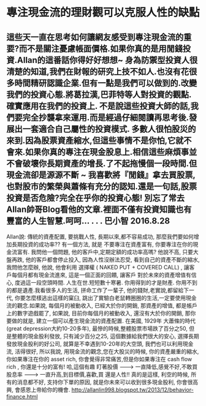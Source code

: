 # 專注現金流的理財觀可以克服人性的缺點


這些天一直在思考如何讓網友感受到專注現金流的重要?而不是關注憂慮帳面價格.如果你真的是用閒錢投資.Allan的這番話你得好好想想~
身為防禦型投資人很清楚的知道,我們在財報的研究上技不如人.也沒有花很多時間精研認識企業.但有一點是我們可以做到的.改變我們的投資心態.將葛拉漢,巴菲特等人對投資的觀點.確實應用在我們的投資上.
不是說這些投資大師的話,我們要完全抄襲拿來運用.而是經過仔細閱讀再思考後.發展出一套適合自己屬性的投資模式.
多數人很怕股災的來到.因為股票資產縮水,但這些事情不是你怕,它就不會來.如果你真的專注在現金股息上.相信這些麻煩事並不會破壞你長期資產的增長.了不起拖慢個一段時間.但現金流卻是源源不斷 ~
我喜歡將『閒錢』拿去買股票,也對股市的繁榮與蕭條有充分的認知.還是一句話,股票投資是否危險?完全在乎你的投資心態!
別忘了常去Allan帥哥Blog看他的文章.裡面不僅有投資知識也有豐富的人生智慧.呵呵...
.
.
.
巴小智 2016.8.28
-------------------------
Allan說:
傳統的資產配置, 要挑戰人性, 長期以來,都不容易成功, 那麼我們要如何增加長期投資的成功率?? 有一個方法, 就是 不要專注在資產富有, 你要專注在你的現金流富有.
我問他一個問題, 他的客戶中,定期定額的成功率高嗎? 他說不高, 只要大盤再跌, 他的客戶都會停止投入, 因為人性沒辦法忍受, 看到自己的資產不斷的縮水, 我問他怎麼辦, 他說, 他會利用 選擇權 ( NAKED PUT + COVERED CALL) , 讓客戶每個月都有現金流進來, 這是一個正面的回饋, 讓客戶 對於未來的資產增值有信心, 度過這一段空頭時間.
人生在世.短短數十寒暑. 你用得到的才是財產. 你用不到的都是遺產.我看很多人的生活, 拼命工作了一輩子, 他的錢財,老實說,都留給下一代,
你要怎麼樣逃出這樣的窠臼, 跳出了實驗白老鼠轉圈圈的生活,一定要使用現金流的觀念.如果說, 每個月的被動收入, 已經大於你的開銷, 那資產的增值, 都是帳戶上的數字遊戲罷了,
如果說, 目前你每個月的被動收入, 還沒有大於你的開銷, 那你要做的就是, 建立一個可以產生現金流的資產配置.
在美國, 1929年 大蕭條的時代(great depression大約10-20多年), 最慘的時候,整體股票市場跌了百分之50, 但是整體的現金股利發放, 只有減少百分之25, 這個數據給我們很大的安心,
選擇長期發放現金股利的好公司, 就算是不幸遇到10-20年的大空頭, 我們也可以利用現金流, 活得很好, 所以我說, 用現金流的觀念,您在大股災的時候, 你的資產嚴重的縮水,你如果專注在你的 asset rich, 你會覺得非常痛苦,但是你如果專注在 cash flow rich , 你還是十分的富有!
哈,這個有趣
盯著股價 ---> 一直降低,感覺不好,不敢買
股息率 ---> 一直升高,到目標價,喜歡,買
還是人性!!
真的是這樣, 利空的時候, 所有的消息都不好, 支持你下單的原因, 就是你未來可以收到很多現金股利, 你會很高興, 會感恩上帝給你的機會.
http://allanlin998.blogspot.tw/2013/12/behavior-finance.html
